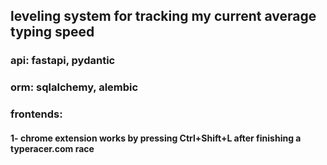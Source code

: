 ## leveling system for tracking my current average typing speed
### api: fastapi, pydantic
### orm: sqlalchemy, alembic

### frontends:
#### 1- chrome extension works by pressing Ctrl+Shift+L after finishing a typeracer.com race

